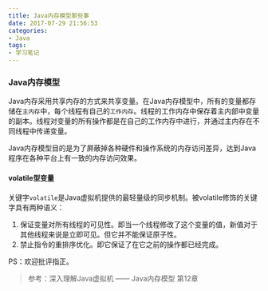 ```yaml
---
title: Java内存模型那些事
date: 2017-07-29 21:56:53
categories:
- Java
tags:
- 学习笔记
---
```


### Java内存模型

Java内存采用共享内存的方式来共享变量。在Java内存模型中，所有的变量都存储在`主内存`中，每个线程有自己的`工作内存`。线程的工作内存中保存着主内部中变量的副本。线程对变量的所有操作都是在自己的工作内存中进行，并通过主内存在不同线程中传递变量。

Java内存模型目的是为了屏蔽掉各种硬件和操作系统的内存访问差异，达到Java程序在各种平台上有一致的内存访问效果。

#### volatile型变量

关键字`volatile`是Java虚拟机提供的最轻量级的同步机制。被volatile修饰的关键字具有两种语义：

1. 保证变量对所有线程的可见性。即当一个线程修改了这个变量的值，新值对于其他线程来说是立即可见。但它并不能保证原子性。
2. 禁止指令的重排序优化。即它保证了在它之前的操作都已经完成。

PS：欢迎批评指正。
> 参考：深入理解Java虚拟机 —— Java内存模型 第12章